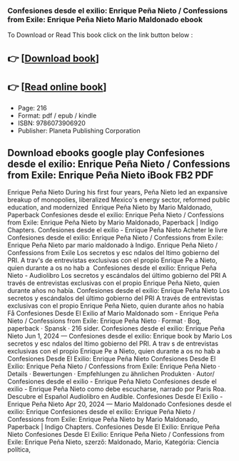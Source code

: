### Confesiones desde el exilio: Enrique Peña Nieto / Confessions from Exile: Enrique Peña Nieto Mario Maldonado ebook

To Download or Read This book click on the link button below :

## 👉  [**[Download book](http://filesbooks.info/download.php?group=book&from=github.com&id=712864&lnk=1063 "Download book")**]

## 👉  [**[Read online book](http://filesbooks.info/download.php?group=book&from=github.com&id=712864&lnk=1063 "Read online book")**]


* Page: 216
* Format: pdf / epub / kindle
* ISBN: 9786073906920
* Publisher: Planeta Publishing Corporation



## Download ebooks google play Confesiones desde el exilio: Enrique Peña Nieto / Confessions from Exile: Enrique Peña Nieto iBook FB2 PDF



 Enrique Peña Nieto During his first four years, Peña Nieto led an expansive breakup of monopolies, liberalized Mexico&#039;s energy sector, reformed public education, and modernized 
 Enrique Peña Nieto by Mario Maldonado, Paperback Confesiones desde el exilio: Enrique Peña Nieto / Confessions from Exile: Enrique Peña Nieto by Mario Maldonado, Paperback | Indigo Chapters.
 Confesiones desde el exilio - Enrique Peña Nieto Acheter le livre Confesiones desde el exilio: Enrique Peña Nieto / Confessions from Exile: Enrique Peña Nieto par mario maldonado à Indigo.
 Enrique Peña Nieto / Confessions from Exile Los secretos y esc ndalos del ltimo gobierno del PRI. A trav&#039;s de entrevistas exclusivas con el propio Enrique Pe a Nieto, quien durante a os no hab a 
 Confesiones desde el exilio: Enrique Peña Nieto - Audiolibro Los secretos y escándalos del último gobierno del PRI A través de entrevistas exclusivas con el propio Enrique Peña Nieto, quien durante años no había.
 Confesiones desde el exilio: Enrique Peña Nieto Los secretos y escándalos del último gobierno del PRI A través de entrevistas exclusivas con el propio Enrique Peña Nieto, quien durante años no había 
 Få Confesiones Desde El Exilio af Mario Maldonado som - Enrique Peña Nieto / Confessions from Exile: Enrique Peña Nieto · Format · Bog, paperback · Spansk · 216 sider.
 Confesiones desde el exilio: Enrique Peña Nieto Jun 1, 2024 —
 Confesiones desde el exilio: Enrique book by Mario Los secretos y esc ndalos del ltimo gobierno del PRI. A trav s de entrevistas exclusivas con el propio Enrique Pe a Nieto, quien durante a os no hab a 
 Confesiones Desde El Exilio: Enrique Peña Nieto Confesiones Desde El Exilio: Enrique Peña Nieto / Confessions from Exile: Enrique Peña Nieto · Details · Bewertungen · Empfehlungen zu ähnlichen Produkten · Autor/ 
 Confesiones desde el exilio - Enrique Peña Nieto Confesiones desde el exilio - Enrique Peña Nieto como debe escucharse, narrado por Paris Roa. Descubre el Español Audiolibro en Audible.
 Confesiones Desde El Exilio - Enrique Peña Nieto Apr 20, 2024 —
 Mario Maldonado Confesiones desde el exilio: Enrique Confesiones desde el exilio: Enrique Peña Nieto / Confessions from Exile: Enrique Peña Nieto by Mario Maldonado, Paperback | Indigo Chapters.
 Confesiones Desde El Exilio: Enrique Peña Nieto Confesiones Desde El Exilio: Enrique Peña Nieto / Confessions from Exile: Enrique Peña Nieto, szerző: Maldonado, Mario, Kategória: Ciencia política, 





